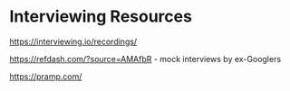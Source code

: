 # Interviewing Resources

https://interviewing.io/recordings/

https://refdash.com/?source=AMAfbR - mock interviews by ex-Googlers

https://pramp.com/
